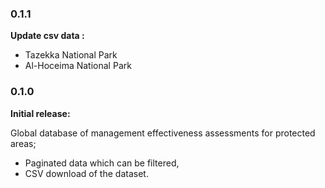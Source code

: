 ### 0.1.1

**Update csv data :**

* Tazekka National Park
* Al-Hoceima National Park

### 0.1.0

**Initial release:**

Global database of management effectiveness assessments for protected areas;
* Paginated data which can be filtered,
* CSV download of the dataset.
